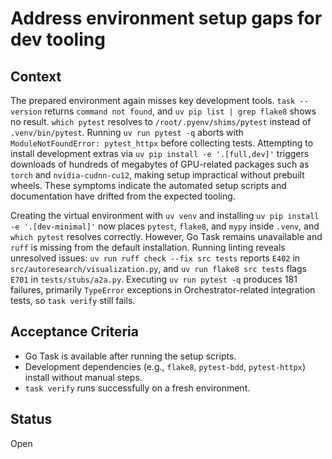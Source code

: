 # Address environment setup gaps for dev tooling

## Context
The prepared environment again misses key development tools. `task --version`
returns `command not found`, and `uv pip list | grep flake8` shows no result.
`which pytest` resolves to `/root/.pyenv/shims/pytest` instead of
`.venv/bin/pytest`. Running `uv run pytest -q` aborts with
`ModuleNotFoundError: pytest_httpx` before collecting tests. Attempting to install
development extras via `uv pip install -e '.[full,dev]'` triggers downloads of
hundreds of megabytes of GPU-related packages such as `torch` and
`nvidia-cudnn-cu12`, making setup impractical without prebuilt wheels. These
symptoms indicate the automated setup scripts and documentation have drifted
from the expected tooling.

Creating the virtual environment with `uv venv` and installing
`uv pip install -e '.[dev-minimal]'` now places `pytest`, `flake8`, and
`mypy` inside `.venv`, and `which pytest` resolves correctly. However,
Go Task remains unavailable and `ruff` is missing from the default
installation. Running linting reveals unresolved issues:
`uv run ruff check --fix src tests` reports `E402` in
`src/autoresearch/visualization.py`, and `uv run flake8 src tests`
flags `E701` in `tests/stubs/a2a.py`. Executing `uv run pytest -q`
produces 181 failures, primarily `TypeError` exceptions in
Orchestrator-related integration tests, so `task verify` still fails.

## Acceptance Criteria
- Go Task is available after running the setup scripts.
- Development dependencies (e.g., `flake8`, `pytest-bdd`, `pytest-httpx`) install
  without manual steps.
- `task verify` runs successfully on a fresh environment.

## Status
Open
